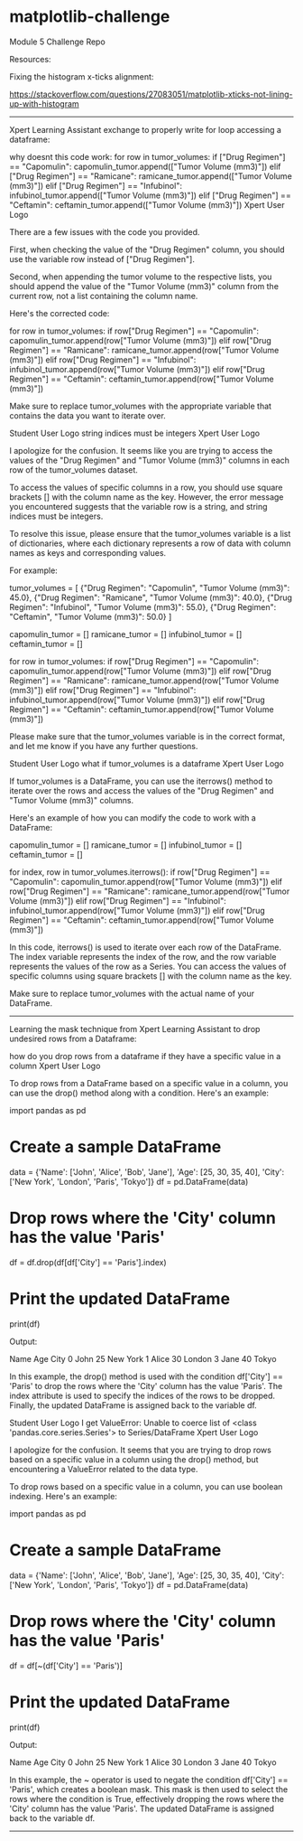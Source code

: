 # matplotlib-challenge
Module 5 Challenge Repo


Resources:

Fixing the histogram x-ticks alignment:

https://stackoverflow.com/questions/27083051/matplotlib-xticks-not-lining-up-with-histogram

-----------

Xpert Learning Assistant exchange to properly write  for loop accessing a dataframe:

why doesnt this code work: for row in tumor_volumes: if ["Drug Regimen"] == "Capomulin": capomulin_tumor.append(["Tumor Volume (mm3)"]) elif ["Drug Regimen"] == "Ramicane": ramicane_tumor.append(["Tumor Volume (mm3)"]) elif ["Drug Regimen"] == "Infubinol": infubinol_tumor.append(["Tumor Volume (mm3)"]) elif ["Drug Regimen"] == "Ceftamin": ceftamin_tumor.append(["Tumor Volume (mm3)"])
Xpert User Logo

There are a few issues with the code you provided. 

First, when checking the value of the "Drug Regimen" column, you should use the variable row instead of ["Drug Regimen"]. 

Second, when appending the tumor volume to the respective lists, you should append the value of the "Tumor Volume (mm3)" column from the current row, not a list containing the column name.

Here's the corrected code:

for row in tumor_volumes:
    if row["Drug Regimen"] == "Capomulin":
        capomulin_tumor.append(row["Tumor Volume (mm3)"])
    elif row["Drug Regimen"] == "Ramicane":
        ramicane_tumor.append(row["Tumor Volume (mm3)"])
    elif row["Drug Regimen"] == "Infubinol":
        infubinol_tumor.append(row["Tumor Volume (mm3)"])
    elif row["Drug Regimen"] == "Ceftamin":
        ceftamin_tumor.append(row["Tumor Volume (mm3)"])


Make sure to replace tumor_volumes with the appropriate variable that contains the data you want to iterate over.

Student User Logo
string indices must be integers
Xpert User Logo

I apologize for the confusion. It seems like you are trying to access the values of the "Drug Regimen" and "Tumor Volume (mm3)" columns in each row of the tumor_volumes dataset.

To access the values of specific columns in a row, you should use square brackets [] with the column name as the key. However, the error message you encountered suggests that the variable row is a string, and string indices must be integers.

To resolve this issue, please ensure that the tumor_volumes variable is a list of dictionaries, where each dictionary represents a row of data with column names as keys and corresponding values.

For example:

tumor_volumes = [
    {"Drug Regimen": "Capomulin", "Tumor Volume (mm3)": 45.0},
    {"Drug Regimen": "Ramicane", "Tumor Volume (mm3)": 40.0},
    {"Drug Regimen": "Infubinol", "Tumor Volume (mm3)": 55.0},
    {"Drug Regimen": "Ceftamin", "Tumor Volume (mm3)": 50.0}
]

capomulin_tumor = []
ramicane_tumor = []
infubinol_tumor = []
ceftamin_tumor = []

for row in tumor_volumes:
    if row["Drug Regimen"] == "Capomulin":
        capomulin_tumor.append(row["Tumor Volume (mm3)"])
    elif row["Drug Regimen"] == "Ramicane":
        ramicane_tumor.append(row["Tumor Volume (mm3)"])
    elif row["Drug Regimen"] == "Infubinol":
        infubinol_tumor.append(row["Tumor Volume (mm3)"])
    elif row["Drug Regimen"] == "Ceftamin":
        ceftamin_tumor.append(row["Tumor Volume (mm3)"])


Please make sure that the tumor_volumes variable is in the correct format, and let me know if you have any further questions.

Student User Logo
what if tumor_volumes is a dataframe
Xpert User Logo

If tumor_volumes is a DataFrame, you can use the iterrows() method to iterate over the rows and access the values of the "Drug Regimen" and "Tumor Volume (mm3)" columns.

Here's an example of how you can modify the code to work with a DataFrame:

capomulin_tumor = []
ramicane_tumor = []
infubinol_tumor = []
ceftamin_tumor = []

for index, row in tumor_volumes.iterrows():
    if row["Drug Regimen"] == "Capomulin":
        capomulin_tumor.append(row["Tumor Volume (mm3)"])
    elif row["Drug Regimen"] == "Ramicane":
        ramicane_tumor.append(row["Tumor Volume (mm3)"])
    elif row["Drug Regimen"] == "Infubinol":
        infubinol_tumor.append(row["Tumor Volume (mm3)"])
    elif row["Drug Regimen"] == "Ceftamin":
        ceftamin_tumor.append(row["Tumor Volume (mm3)"])


In this code, iterrows() is used to iterate over each row of the DataFrame. The index variable represents the index of the row, and the row variable represents the values of the row as a Series. You can access the values of specific columns using square brackets [] with the column name as the key.

Make sure to replace tumor_volumes with the actual name of your DataFrame.

---------

Learning the mask technique from Xpert Learning Assistant to drop undesired rows from a Dataframe:

how do you drop rows from a dataframe if they have a specific value in a column
Xpert User Logo

To drop rows from a DataFrame based on a specific value in a column, you can use the drop() method along with a condition. Here's an example:

import pandas as pd

# Create a sample DataFrame
data = {'Name': ['John', 'Alice', 'Bob', 'Jane'],
        'Age': [25, 30, 35, 40],
        'City': ['New York', 'London', 'Paris', 'Tokyo']}
df = pd.DataFrame(data)

# Drop rows where the 'City' column has the value 'Paris'
df = df.drop(df[df['City'] == 'Paris'].index)

# Print the updated DataFrame
print(df)


Output:

   Name  Age      City
0  John   25  New York
1 Alice   30    London
3  Jane   40     Tokyo


In this example, the drop() method is used with the condition df['City'] == 'Paris' to drop the rows where the 'City' column has the value 'Paris'. The index attribute is used to specify the indices of the rows to be dropped. Finally, the updated DataFrame is assigned back to the variable df.

Student User Logo
I get ValueError: Unable to coerce list of <class 'pandas.core.series.Series'> to Series/DataFrame
Xpert User Logo

I apologize for the confusion. It seems that you are trying to drop rows based on a specific value in a column using the drop() method, but encountering a ValueError related to the data type.

To drop rows based on a specific value in a column, you can use boolean indexing. Here's an example:

import pandas as pd

# Create a sample DataFrame
data = {'Name': ['John', 'Alice', 'Bob', 'Jane'],
        'Age': [25, 30, 35, 40],
        'City': ['New York', 'London', 'Paris', 'Tokyo']}
df = pd.DataFrame(data)

# Drop rows where the 'City' column has the value 'Paris'
df = df[~(df['City'] == 'Paris')]

# Print the updated DataFrame
print(df)


Output:

   Name  Age      City
0  John   25  New York
1 Alice   30    London
3  Jane   40     Tokyo


In this example, the ~ operator is used to negate the condition df['City'] == 'Paris', which creates a boolean mask. This mask is then used to select the rows where the condition is True, effectively dropping the rows where the 'City' column has the value 'Paris'. The updated DataFrame is assigned back to the variable df.

------------

